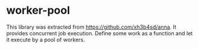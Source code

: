 # worker-pool
This library was extracted from https://github.com/xh3b4sd/anna. It provides
concurrent job execution. Define some work as a function and let it execute by
a pool of workers.
